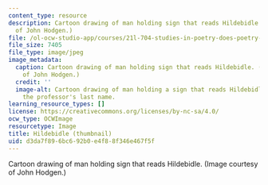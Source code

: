 ```yaml
---
content_type: resource
description: Cartoon drawing of man holding sign that reads Hildebidle. (Image courtesy
  of John Hodgen.)
file: /ol-ocw-studio-app/courses/21l-704-studies-in-poetry-does-poetry-matter-fall-2002/d3da7f896bc692b0e4f88f346e467f5f_21l-704f02-th.jpg
file_size: 7405
file_type: image/jpeg
image_metadata:
  caption: Cartoon drawing of man holding sign that reads Hildebidle. (Image courtesy
    of John Hodgen.)
  credit: ''
  image-alt: Cartoon drawing of man holding a sign that reads Hildebidle, which is
    the professor's last name.
learning_resource_types: []
license: https://creativecommons.org/licenses/by-nc-sa/4.0/
ocw_type: OCWImage
resourcetype: Image
title: Hildebidle (thumbnail)
uid: d3da7f89-6bc6-92b0-e4f8-8f346e467f5f
---
```

Cartoon drawing of man holding sign that reads Hildebidle. (Image courtesy of John Hodgen.)